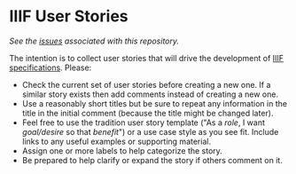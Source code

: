 # IIIF User Stories

_See the [issues](https://github.com/IIIF/iiif-stories/issues) associated with this repository._

The intention is to collect user stories that will drive the development of [IIIF specifications](http://iiif.io/technical-details.html). Please:

  * Check the current set of user stories before creating a new one. If a similar story exists then add comments instead of creating a new one.
  * Use a reasonably short titles but be sure to repeat any information in the title in the initial comment (because the title might be changed later).
  * Feel free to use the tradition user story template ("As a _role_, I want _goal/desire_ so that _benefit_") or a use case style as you see fit. Include links to any useful examples or supporting material.
  * Assign one or more labels to help categorize the story.
  * Be prepared to help clarify or expand the story if others comment on it.
